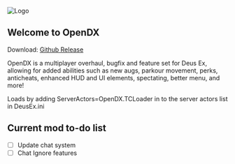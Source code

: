![Logo](http://deusex.ucoz.net/odx.png)

## Welcome to OpenDX

Download: [Github Release](https://github.com/Kaiz0r/opendx/releases)

OpenDX is a multiplayer overhaul, bugfix and feature set for Deus Ex, allowing for added abilities such as new augs, parkour movement, perks, anticheats, enhanced HUD and UI elements, spectating, better menu, and more!

Loads by adding ServerActors=OpenDX.TCLoader in to the server actors list in DeusEx.ini

## Current mod to-do list
- [ ] Update chat system
- [ ] Chat Ignore features
